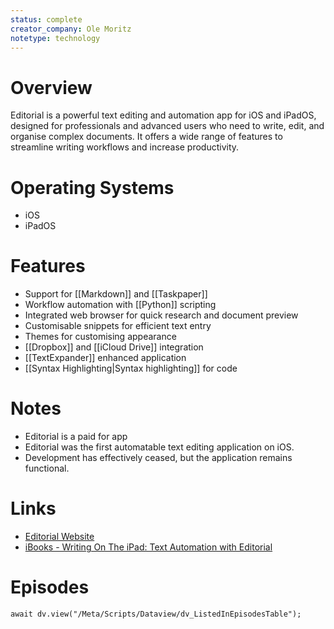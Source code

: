 ```yaml
---
status: complete
creator_company: Ole Moritz
notetype: technology
---
```

# Overview
Editorial is a powerful text editing and automation app for iOS and iPadOS, designed for professionals and advanced users who need to write, edit, and organise complex documents. It offers a wide range of features to streamline writing workflows and increase productivity.

# Operating Systems
- iOS
- iPadOS

# Features
- Support for [[Markdown]] and [[Taskpaper]]
- Workflow automation with [[Python]] scripting
- Integrated web browser for quick research and document preview
- Customisable snippets for efficient text entry
- Themes for customising appearance
- [[Dropbox]] and [[iCloud Drive]] integration
- [[TextExpander]] enhanced application
- [[Syntax Highlighting|Syntax highlighting]] for code

# Notes
- Editorial is a paid for app
- Editorial was the first automatable text editing application on iOS.
- Development has effectively ceased, but the application remains functional.

# Links
- [Editorial Website](http://omz-software.com/editorial/index.html)
- [iBooks - Writing On The iPad: Text Automation with Editorial](https://itunes.apple.com/us/book/writing-on-ipad-text-automation/id697865620?mt=11&uo=4&at=10l6nh&ct=ticci_org)

# Episodes
```dataviewjs
await dv.view("/Meta/Scripts/Dataview/dv_ListedInEpisodesTable");
```
